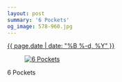 ```yaml
---
layout: post
summary: '6 Pockets'
og_image: 578-960.jpg
---
```


<p>
 <time>
  <a href="/578">
   {{ page.date | date: "%B %-d, %Y" }}
  </a>
 </time>
 <a href="/578">
  <figure data-taken="11/26/2016">
   <img alt="6 Pockets" sizes="(min-width: 700px) 50vw, calc(100vw - 2rem)" src="{{ site.assets_url }}/578-480.jpg" srcset="{{ site.assets_url }}/578-240.jpg 240w, {{ site.assets_url }}/578-480.jpg 480w, {{ site.assets_url }}/578-720.jpg 720w, {{ site.assets_url }}/578-960.jpg 960w"/>
  </figure>
 </a>
 <span>
  6 Pockets
 </span>
</p>
